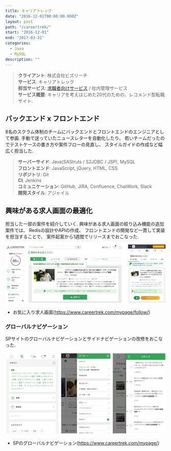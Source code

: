 ```yaml
---
title: キャリアトレック
date: "2016-12-01T00:00:00.000Z"
layout: post
path: "/careertrek/"
start: "2016-12-01"
end: "2017-03-31"
categories:
  - Java
  - MySQL
description: ""
---
```


> <b>クライアント</b>: 株式会社ビズリーチ<br />
> <b>サービス</b>: キャリアトレック<br />
> <b>担当サービス</b>: <a href="https://www.careertrek.com" target="blank">求職者向けサービス</a> / 社内管理サービス<br />
> <b>サービス概要</b>: キャリアを考えはじめた20代のための、レコメンド型転職サイト.

<!--more-->

## バックエンド x フロントエンド
8名のスクラム体制のチームにバックエンドとフロントエンドのエンジニアとして参画.
手動で送っていたニュースレターを自動化したり、
若いチームだったのでテストケースの書き方や案件フローの見直し、
スタイルガイドの作成など幅広く担当した.

> <b>サーバーサイド</b>: Java(SAStruts / S2JDBC / JSP), MySQL<br />
> <b>フロントエンド</b>: JavaScript, jQuery, HTML, CSS<br />
> <b>リポジトリ</b>: Git<br />
> <b>CI</b>: Jenkins<br />
> <b>コミュニケーション</b>: GitHub, JIRA, Confluence, ChatWork, Slack<br />
> <b>開発スタイル</b>: アジャイル

## 興味がある求人画面の最適化
担当した一部の案件を紹介していく.
興味がある求人画面の絞り込み機能の追加案件では、
Redisの設計やAPIの作成、
フロントエンドの開発など一貫して実装を担当することで、
案件起案から1週間でリリースまでおこなった.

<img src="./ct-follow-job.jpg" alt="お気に入り画面" />

- お気に入り求人画面(<a href="https://www.careertrek.com/mypage/follow/" target="blank">https://www.careertrek.com/mypage/follow/</a>)

### グローバルナビゲーション
SPサイトのグローバルナビゲーションとサイドナビゲーションの改修をおこなった.

<img src="./ct-sp-gnavi.jpg" alt="グローバルナビゲーション" />

- SPのグローバルナビゲーション(<a href="https://www.careertrek.com/mypage/" target="blank">https://www.careertrek.com/mypage/</a>)
